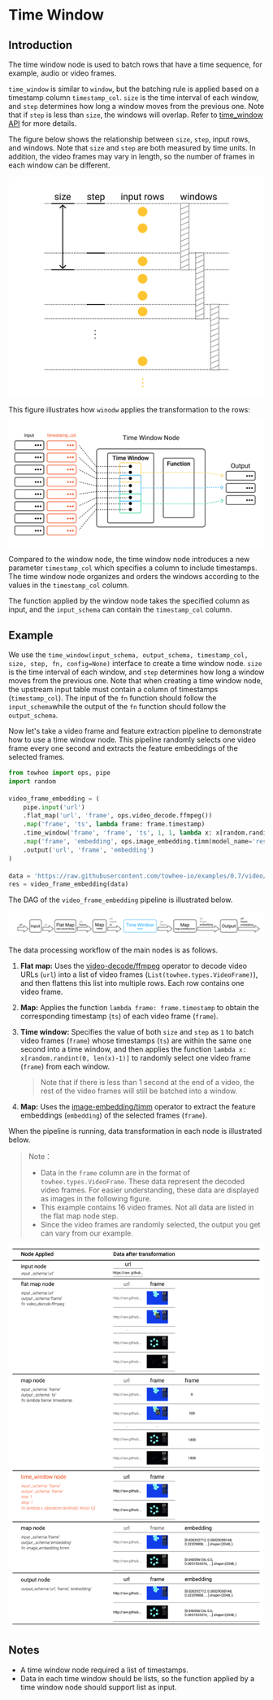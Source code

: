 # Time Window

## Introduction

The time window node is used to batch rows that have a time sequence, for example, audio or video frames.

`time_window` is similar to `window`, but the batching rule is applied based on a timestamp column `timestamp_col`. `size` is the time interval of each window, and `step` determines how long a window moves from the previous one. Note that if `step` is less than `size`, the windows will overlap. Refer to [time_window API](/05-API%20Reference/01-Pipeline%20API/07-time-window.md) for more details.

The figure below shows the relationship between `size`, `step`, input rows, and windows. Note that `size` and `step` are both measured by time units. In addition, the video frames may vary in length, so the number of frames in each window can be different.

![img](https://github.com/towhee-io/data/blob/main/image/docs/time_window_intro_1.png?raw=true)

This figure illustrates how `winodw` applies the transformation to the rows:

![img](https://github.com/towhee-io/data/blob/main/image/docs/time_window_intro_2.png?raw=true)

Compared to the window node, the time window node introduces a new parameter `timestamp_col` which specifies a column to include timestamps. The time window node organizes and orders the windows according to the values in the `timestamp_col` column.

The function applied by the window node takes the specified column as input, and the `input_schema` can contain the `timestamp_col` column.



## Example

We use the `time_window(input_schema, output_schema, timestamp_col, size, step, fn, config=None)` interface to create a time window node. `size` is the time interval of each window, and `step` determines how long a window moves from the previous one. Note that when creating a time window node, the upstream input table must contain a column of timestamps (`timestamp_col`). The input of the `fn` function should follow the `input_schema`while  the output of the `fn` function should follow the `output_schema`. 



Now let's take a video frame and feature extraction pipeline to demonstrate how to use a time window node. This pipeline randomly selects one video frame every one second and extracts the feature embeddings of the selected frames. 

```Python
from towhee import ops, pipe
import random

video_frame_embedding = (
    pipe.input('url')
    .flat_map('url', 'frame', ops.video_decode.ffmpeg())
    .map('frame', 'ts', lambda frame: frame.timestamp)
    .time_window('frame', 'frame', 'ts', 1, 1, lambda x: x[random.randint(0, len(x)-1)])
    .map('frame', 'embedding', ops.image_embedding.timm(model_name='resnet50'))
    .output('url', 'frame', 'embedding')
)

data = 'https://raw.githubusercontent.com/towhee-io/examples/0.7/video/reverse_video_search/tmp/Ou1w86qEr58.gif'
res = video_frame_embedding(data)
```

 The DAG of the `video_frame_embedding` pipeline is illustrated below.

![img](https://github.com/towhee-io/data/blob/main/image/docs/time_window_example_1.png?raw=true)

The data processing workflow of the main nodes is as follows.

1. **Flat map:** Uses the [video-decode/ffmpeg](https://towhee.io/video-decode/ffmpeg) operator to decode video URLs (`url`) into a list of video frames (`List(towhee.types.VideoFrame)`), and then flattens this list into multiple rows. Each row contains one video frame.
2. **Map:** Applies the function `lambda frame: frame.timestamp` to obtain the corresponding timestamp (`ts`) of each video frame (`frame`).
3. **Time window:** Specifies the value of both `size` and `step` as `1` to batch video frames (`frame`) whose timestamps (`ts`) are within the same one second  into a time window, and then applies the function `lambda x: x[random.randint(0, len(x)-1)]` to randomly select one video frame (`frame`) from each window. 

	> Note that if there is less than 1 second at the end of a video, the rest of the video frames will still be batched into a window.

4. **Map:** Uses the [image-embedding/timm](https://towhee.io/image-embedding/timm) operator to extract the feature embeddings (`embedding`) of the selected frames (`frame`).



When the pipeline is running, data transformation in each node is illustrated below.

> Note：
>
> - Data in the `frame` column are in the format of `towhee.types.VideoFrame`. These data represent the decoded video frames. For easier understanding, these data are displayed as images in the following figure.
> - This example contains 16 video frames. Not all data are listed in the flat map node step.
> - Since the video frames are randomly selected, the output you get can vary from our example.

![img](https://github.com/towhee-io/data/blob/main/image/docs/time_window_example_2.png?raw=true)



## Notes

- A time window node required a list of timestamps.
- Data in each time window should be lists, so the function applied by a time window node should support list as input.
